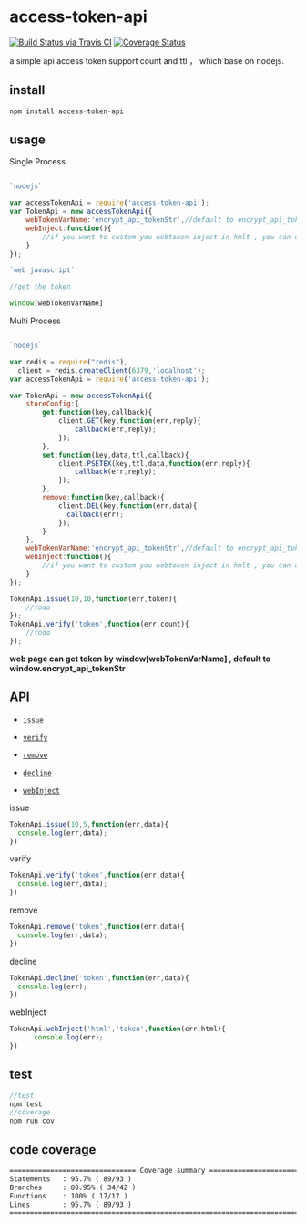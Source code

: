 # access-token-api

[![Build Status via Travis CI](https://travis-ci.org/navyxie/access-token-api.svg?branch=master)](https://travis-ci.org/navyxie/access-token-api) [![Coverage Status](https://coveralls.io/repos/github/navyxie/access-token-api/badge.svg?branch=master)](https://coveralls.io/github/navyxie/access-token-api?branch=master)

a simple api access token support count and ttl ， which base on nodejs.

## install

```js
npm install access-token-api
```

## usage

Single Process

```js

`nodejs`

var accessTokenApi = require('access-token-api');
var TokenApi = new accessTokenApi({
    webTokenVarName:'encrypt_api_tokenStr',//default to encrypt_api_tokenStr
    webInject:function(){
        //if you want to custom you webtoken inject in hmlt , you can do in this function.
    }
});

`web javascript`

//get the token

window[webTokenVarName]
```


Multi Process

```js

`nodejs`

var redis = require("redis"),
  client = redis.createClient(6379,'localhost');
var accessTokenApi = require('access-token-api');

var TokenApi = new accessTokenApi({
    storeConfig:{
        get:function(key,callback){
            client.GET(key,function(err,reply){
                callback(err,reply);
            });
        },
        set:function(key,data,ttl,callback){
            client.PSETEX(key,ttl,data,function(err,reply){
                callback(err,reply);
            });
        },
        remove:function(key,callback){
            client.DEL(key,function(err,data){
              callback(err);
            });
        }
    },
    webTokenVarName:'encrypt_api_tokenStr',//default to encrypt_api_tokenStr
    webInject:function(){
        //if you want to custom you webtoken inject in hmlt , you can do in this function.
    }
});

TokenApi.issue(10,10,function(err,token){
    //todo
});
TokenApi.verify('token',function(err,count){
    //todo
});
```

**web page can get token by window[webTokenVarName] , default to window.encrypt_api_tokenStr**


## API

- [`issue`](#issue)

- [`verify`](#verify)

- [`remove`](#remove)

- [`decline`](#decline)

- [`webInject`](#webInject)

<a name="issue" />

issue

```js
TokenApi.issue(10,5,function(err,data){
  console.log(err,data);
})
```

<a name="verify" />

verify

```js
TokenApi.verify('token',function(err,data){
  console.log(err,data);
})
```

<a name="remove" />

remove

```js
TokenApi.remove('token',function(err,data){
  console.log(err,data);
})
```

<a name="decline" />

decline

```js
TokenApi.decline('token',function(err,data){
  console.log(err);
})
```

<a name="webInject" />

webInject

```js
TokenApi.webInject('html','token',function(err,html){
      console.log(err);
})
```


## test

 ```js
 //test
 npm test
 //coverage
 npm run cov
 ```

## code coverage
 ```html
 =============================== Coverage summary ===============================
 Statements   : 95.7% ( 89/93 )
 Branches     : 80.95% ( 34/42 )
 Functions    : 100% ( 17/17 )
 Lines        : 95.7% ( 89/93 )
 ================================================================================
 ```

